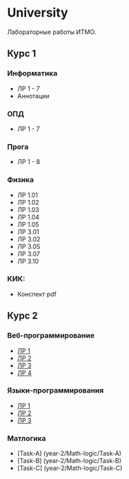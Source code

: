 # University

Лабораторные работы ИТМО.

## Курс 1

### Информатика

* ЛР 1 - 7
* Аннотации


### ОПД

* ЛР 1 - 7


### Прога

* ЛР 1 - 8


### Физика     

* ЛР 1.01
* ЛР 1.02
* ЛР 1.03
* ЛР 1.04
* ЛР 1.05
* ЛР 3.01
* ЛР 3.02
* ЛР 3.05
* ЛР 3.07
* ЛР 3.10

### КИК:

* Конспект pdf

## Курс 2

### Веб-программирование

* [ЛР 1](year-2/Web-programming/lab-1)
* [ЛР 2](year-2/Web-programming/lab-2)
* [ЛР 3](year-2/Web-programming/lab-3)
* [ЛР 4](year-2/Web-programming/lab-4)


### Языки-программирования

* [ЛР 1](year-2/Programming-languages/assignment-1-io-library)
* [ЛР 2](year-2/Programming-languages/assignment-2-dictionary)
* [ЛР 3](year-2/Programming-languages/assignment-3-image-rotation)


### Матлогика

* [Task-A] (year-2/Math-logic/Task-A)
* [Task-B] (year-2/Math-logic/Task-B)
* [Task-C] (year-2/Math-logic/Task-C)